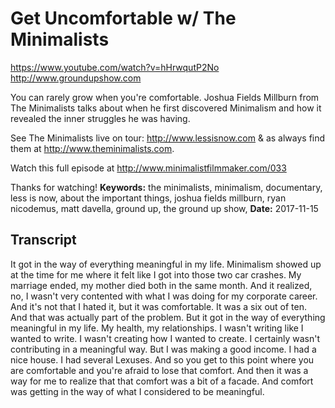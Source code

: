# Get Uncomfortable w/ The Minimalists
https://www.youtube.com/watch?v=hHrwqutP2No
http://www.groundupshow.com

You can rarely grow when you're comfortable. Joshua Fields Millburn from The Minimalists talks about when he first discovered Minimalism and how it revealed the inner struggles he was having.

See The Minimalists live on tour:  http://www.lessisnow.com & as always find them at http://www.theminimalists.com.

Watch this full episode at http://www.minimalistfilmmaker.com/033

Thanks for watching!
**Keywords:** the minimalists, minimalism, documentary, less is now, about the important things, joshua fields millburn, ryan nicodemus, matt davella, ground up, the ground up show, 
**Date:** 2017-11-15

## Transcript
 It got in the way of everything meaningful in my life. Minimalism showed up at the time for me where it felt like I got into those two car crashes. My marriage ended, my mother died both in the same month. And it realized, no, I wasn't very contented with what I was doing for my corporate career. And it's not that I hated it, but it was comfortable. It was a six out of ten. And that was actually part of the problem. But it got in the way of everything meaningful in my life. My health, my relationships. I wasn't writing like I wanted to write. I wasn't creating how I wanted to create. I certainly wasn't contributing in a meaningful way. But I was making a good income. I had a nice house. I had several Lexuses. And so you get to this point where you are comfortable and you're afraid to lose that comfort. And then it was a way for me to realize that that comfort was a bit of a facade. And comfort was getting in the way of what I considered to be meaningful.
